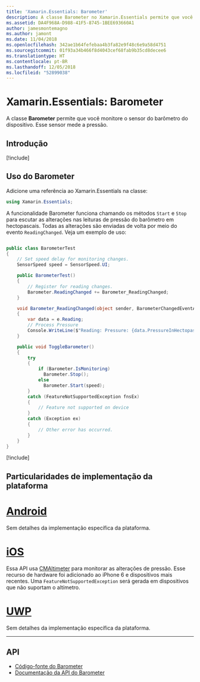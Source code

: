 ```yaml
---
title: 'Xamarin.Essentials: Barometer'
description: A classe Barometer no Xamarin.Essentials permite que você monitore o sensor do barômetro do dispositivo. Esse sensor mede a pressão.
ms.assetid: DA4F968A-D988-41F5-8745-1BEE693660A1
author: jamesmontemagno
ms.author: jamont
ms.date: 11/04/2018
ms.openlocfilehash: 342ae1b64fefebaa4b3fa82e9f48c6e9a58d4751
ms.sourcegitcommit: 01f93a34b466f8d4043cef68fab9b35cd8decee6
ms.translationtype: HT
ms.contentlocale: pt-BR
ms.lasthandoff: 12/05/2018
ms.locfileid: "52899038"
---
```

# <a name="xamarinessentials-barometer"></a>Xamarin.Essentials: Barometer

A classe **Barometer** permite que você monitore o sensor do barômetro do dispositivo. Esse sensor mede a pressão.

## <a name="get-started"></a>Introdução

[!include[](~/essentials/includes/get-started.md)]

## <a name="using-barometer"></a>Uso do Barometer

Adicione uma referência ao Xamarin.Essentials na classe:

```csharp
using Xamarin.Essentials;
```

A funcionalidade Barometer funciona chamando os métodos `Start` e `Stop` para escutar as alterações nas leituras de pressão do barômetro em hectopascais. Todas as alterações são enviadas de volta por meio do evento `ReadingChanged`. Veja um exemplo de uso:

```csharp

public class BarometerTest
{
    // Set speed delay for monitoring changes.
    SensorSpeed speed = SensorSpeed.UI;

    public BarometerTest()
    {
        // Register for reading changes.
        Barometer.ReadingChanged += Barometer_ReadingChanged;
    }

    void Barometer_ReadingChanged(object sender, BarometerChangedEventArgs e)
    {
        var data = e.Reading;
        // Process Pressure
        Console.WriteLine($"Reading: Pressure: {data.PressureInHectopascals} hectopascals");
    }

    public void ToggleBarometer()
    {
        try
        {
            if (Barometer.IsMonitoring)
              Barometer.Stop();
            else
              Barometer.Start(speed);
        }
        catch (FeatureNotSupportedException fnsEx)
        {
            // Feature not supported on device
        }
        catch (Exception ex)
        {
            // Other error has occurred.
        }
    }
}
```

[!include[](~/essentials/includes/sensor-speed.md)]

## <a name="platform-implementation-specifics"></a>Particularidades de implementação da plataforma

# <a name="androidtabandroid"></a>[Android](#tab/android)

Sem detalhes da implementação específica da plataforma.

# <a name="iostabios"></a>[iOS](#tab/ios)

Essa API usa [CMAltimeter](https://developer.apple.com/documentation/coremotion/cmaltimeter#//apple_ref/occ/cl/CMAltimeter) para monitorar as alterações de pressão. Esse recurso de hardware foi adicionado ao iPhone 6 e dispositivos mais recentes. Uma `FeatureNotSupportedException` será gerada em dispositivos que não suportam o altímetro.

# <a name="uwptabuwp"></a>[UWP](#tab/uwp)

Sem detalhes da implementação específica da plataforma.

-----

## <a name="api"></a>API

- [Código-fonte do Barometer](https://github.com/xamarin/Essentials/tree/master/Xamarin.Essentials/Barometer)
- [Documentação da API do Barometer](xref:Xamarin.Essentials.Barometer)
